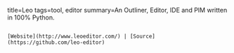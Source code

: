 title=Leo
tags=tool, editor
summary=An Outliner, Editor, IDE and PIM written in 100% Python.
~~~~~~

[Website](http://www.leoeditor.com/) | [Source](https://github.com/leo-editor)

